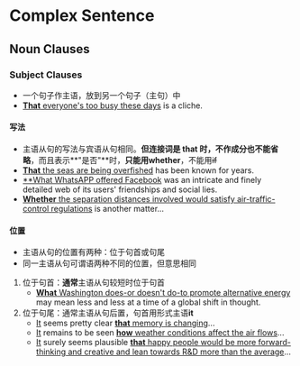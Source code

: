 # Complex Sentence

## Noun Clauses

### Subject Clauses

- 一个句子作主语，放到另一个句子（主句）中
- <u>**That** everyone's too busy these days</u> is a cliche.

#### 写法

- 主语从句的写法与宾语从句相同。**但连接词是 that 时，不作成分也不能省略**，而且表示**"是否"**时，**只能用whether**，不能用~~if~~
- <u>**That** the seas are being overfished</u> has been known for years.
- <u>**What WhatsAPP offered Facebook</u> was an intricate and finely detailed web of its users' friendships and social lies.
- <u>**Whether** the separation distances involved would satisfy air-traffic-control regulations</u> is another matter...

#### 位置

- 主语从句的位置有两种：位于句首或句尾
- 同一主语从句可谓语两种不同的位置，但意思相同

1. 位于句首：**通常**主语从句较短时位于句首
    - <u>**What** Washington does-or doesn't do-to promote alternative energy</u> may mean less and less at a time of a global shift in thought.
2. 位于句尾：通常主语从句后置，句首用形式主语**it**
   - <u>It</u> seems pretty clear <u>**that** memory is changing</u>...
   - <u>It</u> remains to be seen <u>**how** weather conditions affect the air flows</u>...
   - <u>It</u> surely seems plausible <u>**that** happy people would be more forward-thinking and creative and lean towards R&D more than the average</u>...
